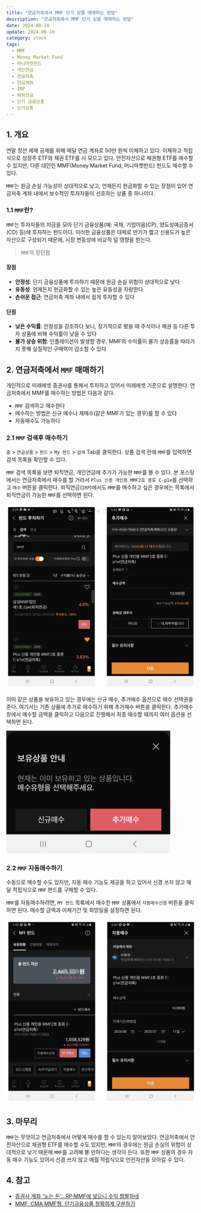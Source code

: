 ```yaml
---
title: "연금저축에서 MMF 단기 상품 매매하는 방법"
description: "연금저축에서 MMF 단기 상품 매매하는 방법"
date: 2024-08-10
update: 2024-08-10
category: stock
tags:
  - MMF
  - Money Market Fund
  - 머니마켓펀드
  - 개인연금
  - 연금저축
  - 연금계좌
  - IRP
  - 퇴직연금
  - 단기 금융상품
  - 단기상품
---
```


## 1. 개요

연말 정산 세제 공제를 위해 매달 연금 계좌로 50만 원씩 이체하고 있다. 이체하고 적립식으로 성장주 ETF와 채권 ETF를 사 모으고 있다. 안전자산으로 채권형 ETF를 매수할 수 있지만, 다른 대인인 MMF(Money Market Fund, 머니마켓펀드) 펀드도 매수할 수 있다.

`MMF`는 원금 손실 가능성이 상대적으로 낮고, 언제든지 현금화할 수 있는 장점이 있어 연금저축 계좌 내에서 보수적인 투자자들이 선호하는 상품 중 하나이다.

### 1.1 `MMF`란?

`MMF`는 투자자들의 자금을 모아 단기 금융상품(예: 국채, 기업어음(CP), 양도성예금증서(CD) 등)에 투자하는 펀드이다. 이러한 금융상품은 대체로 만기가 짧고 신용도가 높은 자산으로 구성되기 때문에, 시장 변동성에 비교적 덜 영향을 받는다.

> `MMF`의 장단점

#### 장점

- **안정성**: 단기 금융상품에 투자하기 때문에 원금 손실 위험이 상대적으로 낮다
- **유동성**: 언제든지 현금화할 수 있는 높은 유동성을 자랑한다
- **손쉬운 접근**: 연금저축 계좌 내에서 쉽게 투자할 수 있다

#### 단점

- **낮은 수익률**: 안정성을 강조하다 보니, 장기적으로 봤을 때 주식이나 채권 등 다른 투자 상품에 비해 수익률이 낮을 수 있다
- **물가 상승 위험**: 인플레이션이 발생할 경우, MMF의 수익률이 물가 상승률을 따라가지 못해 실질적인 구매력이 감소할 수 있다

## 2. 연금저축에서 `MMF` 매매하기

개인적으로 미래에셋 증권사를 통해서 투자하고 있어서 미래에셋 기준으로 설명한다. 연금저축에서 MMF를 매수하는 방법은 다음과 같다.

- `MMF` 검색하고 매수한다
- 매수하는 방법은 신규 매수나 재매수(같은 MMF가 있는 경우)를 할 수 있다
- 자동매수도 가능하다

### 2.1 `MMF` 검색후 매수하기

`홈` > `연금상품` > `펀드` > `My 펀드` > `검색` Tab을 클릭한다. 상품 검색 란에 `MMF`를 입력하면 검색 목록을 확인할 수 있다.

`MMF` 검색 목록을 보면 퇴직연금, 개인연금에 추가가 가능한 `MMF`를 볼 수 있다. 본 포스팅에서는 연금저축에서 매수를 할 거라서 `Plus 신종 개인용 MMF2호 종류 C-p1e`를 선택하고 `매수` 버튼을 클릭한다. 퇴직연금(`IRP`)에서도 `MMF`를 매수하고 싶은 경우에는 목록에서 퇴직연금이 가능한 `MMF`를 선택하면 된다.

![](image-20240810230406691.png)

이미 같은 상품을 보유하고 있는 경우에는 신규 매수, 추가매수 옵션으로 매수 선택권을 준다. 여기서는 기존 상품에 추가로 매수하기 위해 추가매수 버튼을 클릭한다. 추가매수 창에서 매수할 금액을 클릭하고 다음으로 진행해서 최종 매수할 때까지 여러 옵션을 선택하면 된다.

![보유상품 안내](image-20240810230522051.png)



### 2.2 `MMF` 자동매수하기

수동으로 매수할 수도 있지만, 자동 매수 기능도 제공을 하고 있어서 신경 쓰지 않고 매달 적립식으로 `MMF` 펀드를 구매할 수 있다.

`MMF`를 자동매수하려면, `MY 펀드` 목록에서 매수한 `MMF` 상품에서 `자동매수신청` 버튼을 클릭하면 된다. 매수할 금액과 이체기간 및 희망일을 설정하면 된다.

![](image-20240810230544239.png)

## 3. 마무리

`MMF`는 무엇이고 연금저축에서 어떻게 매수를 할 수 있는지 알아보았다. 연금저축에서 안전자산으로 채권형 ETF를 매수할 수도 있지만, `MMF`의 경우에는 원금 손실의 위험이 상대적으로 낮기 때문에 `MMF`를 고려해 볼 만하다는 생각이 든다. 또한 `MMF` 상품의 경우 자동 매수 기능도 있어서 신경 쓰지 않고 매월 적립식으로 안전자산을 모아갈 수 있다.

## 4. 참고

- [증권사 계좌 '노는 돈'…RP·MMF에 넣으니 수익 짭짤하네](https://www.hankyung.com/article/2023061118121)
- [MMF, CMA MMF형, 단기금융상품 정확하게 구분하기](https://topin.co.kr/contents_terms_5)
